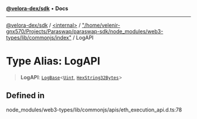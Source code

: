 [**@velora-dex/sdk**](../../../../README.md) • **Docs**

***

[@velora-dex/sdk](../../../../globals.md) / [\<internal\>](../../../README.md) / ["/home/velenir-gnx570/Projects/Paraswap/paraswap-sdk/node\_modules/web3-types/lib/commonjs/index"](../README.md) / LogAPI

# Type Alias: LogAPI

> **LogAPI**: [`LogBase`](../interfaces/LogBase.md)\<[`Uint`](../../../type-aliases/Uint.md), [`HexString32Bytes`](../../../type-aliases/HexString32Bytes.md)\>

## Defined in

node\_modules/web3-types/lib/commonjs/apis/eth\_execution\_api.d.ts:78

